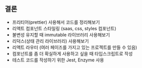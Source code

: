 ## 결론
- 프리티어(prettier) 사용해서 코드를 정리해보기
- 리액트 컴포넌트 스타일링 (saas, css, styles 컴포넌트)
- 불변성 유지할 때 immutable 라이브러리 사용해보기
- 리덕스(상태 관리 라이브러리) 사용해보기
- 리액트 라우터 (여러 페이즈를 가지고 있는 프로젝트를 만들 수 있음)
- 컴포넌트를 좀 더 확실하게 사용하고 싶을 때 타입스크립트로 작성
- 테스트 코드를 작성하기 위한 Jest, Enzyme 사용
